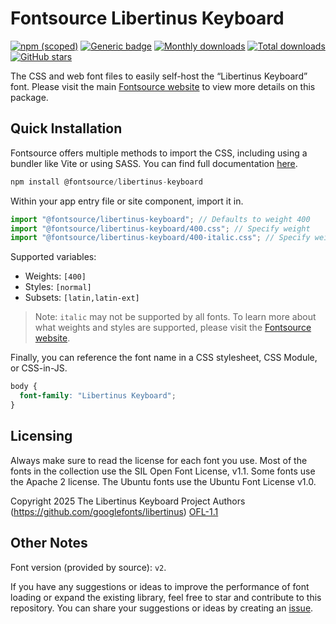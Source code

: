 # Fontsource Libertinus Keyboard

[![npm (scoped)](https://img.shields.io/npm/v/@fontsource/libertinus-keyboard?color=brightgreen)](https://www.npmjs.com/package/@fontsource/libertinus-keyboard) [![Generic badge](https://img.shields.io/badge/fontsource-passing-brightgreen)](https://github.com/fontsource/fontsource) [![Monthly downloads](https://badgen.net/npm/dm/@fontsource/libertinus-keyboard)](https://github.com/fontsource/fontsource) [![Total downloads](https://badgen.net/npm/dt/@fontsource/libertinus-keyboard)](https://github.com/fontsource/fontsource) [![GitHub stars](https://img.shields.io/github/stars/fontsource/fontsource.svg?style=social&label=Star)](https://github.com/fontsource/fontsource/stargazers)

The CSS and web font files to easily self-host the “Libertinus Keyboard” font. Please visit the main [Fontsource website](https://fontsource.org/fonts/libertinus-keyboard) to view more details on this package.

## Quick Installation

Fontsource offers multiple methods to import the CSS, including using a bundler like Vite or using SASS. You can find full documentation [here](https://fontsource.org/docs/getting-started/introduction).

```javascript
npm install @fontsource/libertinus-keyboard
```

Within your app entry file or site component, import it in.

```javascript
import "@fontsource/libertinus-keyboard"; // Defaults to weight 400
import "@fontsource/libertinus-keyboard/400.css"; // Specify weight
import "@fontsource/libertinus-keyboard/400-italic.css"; // Specify weight and style
```

Supported variables:
- Weights: `[400]`
- Styles: `[normal]`
- Subsets: `[latin,latin-ext]`

> Note: `italic` may not be supported by all fonts. To learn more about what weights and styles are supported, please visit the [Fontsource website](https://fontsource.org/fonts/libertinus-keyboard).

Finally, you can reference the font name in a CSS stylesheet, CSS Module, or CSS-in-JS.

```css
body {
  font-family: "Libertinus Keyboard";
}
```

## Licensing
Always make sure to read the license for each font you use. Most of the fonts in the collection use the SIL Open Font License, v1.1. Some fonts use the Apache 2 license. The Ubuntu fonts use the Ubuntu Font License v1.0.

Copyright 2025 The Libertinus Keyboard Project Authors (https://github.com/googlefonts/libertinus)
[OFL-1.1](https://openfontlicense.org)

## Other Notes
Font version (provided by source): `v2`.

If you have any suggestions or ideas to improve the performance of font loading or expand the existing library, feel free to star and contribute to this repository. You can share your suggestions or ideas by creating an [issue](https://github.com/fontsource/fontsource/issues).